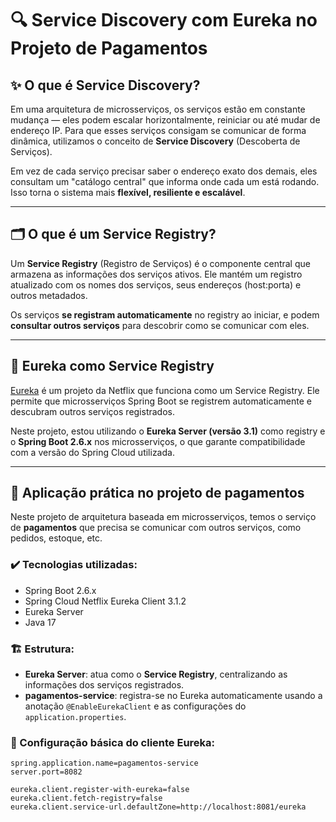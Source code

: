 # 🔍 Service Discovery com Eureka no Projeto de Pagamentos

## ✨ O que é Service Discovery?

Em uma arquitetura de microsserviços, os serviços estão em constante mudança — eles podem escalar horizontalmente, reiniciar ou até mudar de endereço IP. Para que esses serviços consigam se comunicar de forma dinâmica, utilizamos o conceito de **Service Discovery** (Descoberta de Serviços).

Em vez de cada serviço precisar saber o endereço exato dos demais, eles consultam um "catálogo central" que informa onde cada um está rodando. Isso torna o sistema mais **flexível, resiliente e escalável**.

---

## 🗂️ O que é um Service Registry?

Um **Service Registry** (Registro de Serviços) é o componente central que armazena as informações dos serviços ativos. Ele mantém um registro atualizado com os nomes dos serviços, seus endereços (host:porta) e outros metadados.

Os serviços **se registram automaticamente** no registry ao iniciar, e podem **consultar outros serviços** para descobrir como se comunicar com eles.

---

## 🚀 Eureka como Service Registry

[Eureka](https://github.com/Netflix/eureka) é um projeto da Netflix que funciona como um Service Registry. Ele permite que microsserviços Spring Boot se registrem automaticamente e descubram outros serviços registrados.

Neste projeto, estou utilizando o **Eureka Server (versão 3.1)** como registry e o **Spring Boot 2.6.x** nos microsserviços, o que garante compatibilidade com a versão do Spring Cloud utilizada.

---

## 🧾 Aplicação prática no projeto de pagamentos

Neste projeto de arquitetura baseada em microsserviços, temos o serviço de **pagamentos** que precisa se comunicar com outros serviços, como pedidos, estoque, etc.

### ✔️ Tecnologias utilizadas:

- Spring Boot 2.6.x
- Spring Cloud Netflix Eureka Client 3.1.2
- Eureka Server
- Java 17

### 🏗️ Estrutura:

- **Eureka Server**: atua como o **Service Registry**, centralizando as informações dos serviços registrados.
- **pagamentos-service**: registra-se no Eureka automaticamente usando a anotação `@EnableEurekaClient` e as configurações do `application.properties`.

### 🔧 Configuração básica do cliente Eureka:

```properties
spring.application.name=pagamentos-service
server.port=8082

eureka.client.register-with-eureka=false
eureka.client.fetch-registry=false
eureka.client.service-url.defaultZone=http://localhost:8081/eureka
